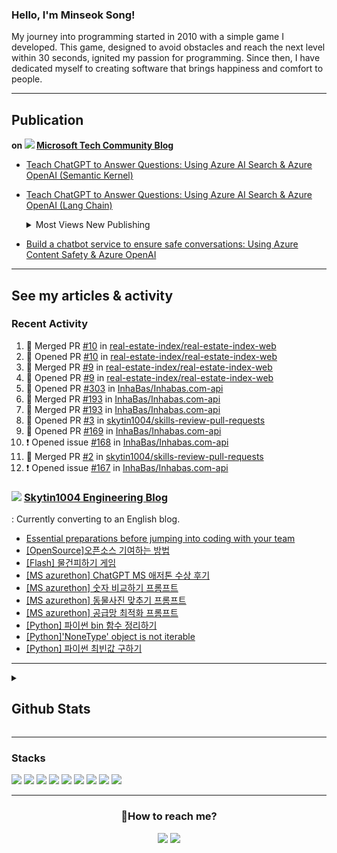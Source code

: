 
### Hello, I'm Minseok Song!
My journey into programming started in 2010 with a simple game I developed. This game, designed to avoid obstacles and reach the next level within 30 seconds, ignited my passion for programming. Since then, I have dedicated myself to creating software that brings happiness and comfort to people.

---

<h2>Publication</h2>

<b>on <img src = "https://github.com/skytin1004/skytin1004/assets/99078115/a9517973-08d2-4114-9566-80ee57448279" width = '20' /> [Microsoft Tech Community Blog](https://techcommunity.microsoft.com/t5/custom/page/page-id/Blogs)</b>

- [Teach ChatGPT to Answer Questions: Using Azure AI Search & Azure OpenAI (Semantic Kernel)](https://techcommunity.microsoft.com/t5/educator-developer-blog/teach-chatgpt-to-answer-questions-using-azure-ai-search-amp/ba-p/3985395?wt.mc_id=studentamb_279723)
- [Teach ChatGPT to Answer Questions: Using Azure AI Search & Azure OpenAI (Lang Chain)](https://techcommunity.microsoft.com/t5/educator-developer-blog/teach-chatgpt-to-answer-questions-using-azure-ai-search-amp/ba-p/3969713?wt.mc_id=studentamb_279723)
    <details>
    <summary>Most Views New Publishing</summary>
    <p>
     
    - Ranked #1 on Google for 'teach chatgpt'
        - Duration: Dec 23, 2023, to Jan 24, 2024
     
        - ![img](https://drive.google.com/uc?id=1lDu7tDnsdyA9k8YkzLXPWJxCGgQmi1tu)

    - Most Views New Publishing
        - Duration: Nov 02, 2023, to Dec 15, 2023
        - ![img](https://drive.google.com/uc?id=17ydZxSnzJjuPrJ22rxOq3mI597d5JQ-p)
    </p>
    </details>
    
- [Build a chatbot service to ensure safe conversations: Using Azure Content Safety & Azure OpenAI](https://techcommunity.microsoft.com/t5/educator-developer-blog/build-a-chatbot-service-to-ensure-safe-conversations-using-azure/ba-p/4143628?wt.mc_id=studentamb_279723)
 ---

<h2>See my articles & activity</h2>

### Recent Activity 

<!--START_SECTION:activity-->
1. 🎉 Merged PR [#10](https://github.com/real-estate-index/real-estate-index-web/pull/10) in [real-estate-index/real-estate-index-web](https://github.com/real-estate-index/real-estate-index-web)
2. 💪 Opened PR [#10](https://github.com/real-estate-index/real-estate-index-web/pull/10) in [real-estate-index/real-estate-index-web](https://github.com/real-estate-index/real-estate-index-web)
3. 🎉 Merged PR [#9](https://github.com/real-estate-index/real-estate-index-web/pull/9) in [real-estate-index/real-estate-index-web](https://github.com/real-estate-index/real-estate-index-web)
4. 💪 Opened PR [#9](https://github.com/real-estate-index/real-estate-index-web/pull/9) in [real-estate-index/real-estate-index-web](https://github.com/real-estate-index/real-estate-index-web)
5. 💪 Opened PR [#303](https://github.com/InhaBas/Inhabas.com-api/pull/303) in [InhaBas/Inhabas.com-api](https://github.com/InhaBas/Inhabas.com-api)
5. 🎉 Merged PR [#193](https://github.com/InhaBas/Inhabas.com-api/pull/193) in [InhaBas/Inhabas.com-api](https://github.com/InhaBas/Inhabas.com-api)
5. 🎉 Merged PR [#193](https://github.com/InhaBas/Inhabas.com-api/pull/193) in [InhaBas/Inhabas.com-api](https://github.com/InhaBas/Inhabas.com-api)
6. 💪 Opened PR [#3](https://github.com/skytin1004/skills-review-pull-requests/pull/3) in [skytin1004/skills-review-pull-requests](https://github.com/skytin1004/skills-review-pull-requests)
7. 💪 Opened PR [#169](https://github.com/InhaBas/Inhabas.com-api/pull/169) in [InhaBas/Inhabas.com-api](https://github.com/InhaBas/Inhabas.com-api)
8. ❗ Opened issue [#168](https://github.com/InhaBas/Inhabas.com-api/issues/168) in [InhaBas/Inhabas.com-api](https://github.com/InhaBas/Inhabas.com-api)
9. 🎉 Merged PR [#2](https://github.com/skytin1004/skills-review-pull-requests/pull/2) in [skytin1004/skills-review-pull-requests](https://github.com/skytin1004/skills-review-pull-requests)
10. ❗ Opened issue [#167](https://github.com/InhaBas/Inhabas.com-api/issues/167) in [InhaBas/Inhabas.com-api](https://github.com/InhaBas/Inhabas.com-api)
<!--END_SECTION:activity-->

### <img src = "https://drive.google.com/uc?id=1WyZC1-YKLeu6bakKvpQp9OBOQLlyh0Ie" width = '30' /> [Skytin1004 Engineering Blog](https://skytin1004.github.io/)

: Currently converting to an English blog.
<!-- BLOG-POST-LIST:START -->
- [Essential preparations before jumping into coding with your team](https://skytin1004.github.io/it/2024/05/10/essential-preparation0.html)
- [[OpenSource]오픈소스 기여하는 방법](https://skytin1004.github.io/korarchive2022-2023/2023/08/25/opensourceway.html)
- [[Flash] 물건피하기 게임](https://skytin1004.github.io/korarchive2022-2023/2023/06/13/flash-avoidobject.html)
- [[MS azurethon] ChatGPT MS 애저톤 수상 후기](https://skytin1004.github.io/korarchive2022-2023/2023/04/29/MSazurethon.html)
- [[MS azurethon] 숫자 비교하기 프롬프트](https://skytin1004.github.io/korarchive2022-2023/2023/04/26/compare-number.html)
- [[MS azurethon] 동물사진 맞추기 프롬프트](https://skytin1004.github.io/korarchive2022-2023/2023/04/26/animal-guess.html)
- [[MS azurethon] 공급망 최적화 프롬프트](https://skytin1004.github.io/korarchive2022-2023/2023/04/26/OPM-prompt.html)
- [[Python] 파이썬 bin 함수 정리하기](https://skytin1004.github.io/korarchive2022-2023/2023/04/09/bin.html)
- [[Python]&#39;NoneType&#39; object is not iterable](https://skytin1004.github.io/korarchive2022-2023/2023/04/08/nonetype-error.html)
- [[Python] 파이썬 최빈값 구하기](https://skytin1004.github.io/korarchive2022-2023/2023/04/06/sol-mode.html)
<!-- BLOG-POST-LIST:END -->

---

<details>
<summary><h2>Github Stats</h2></summary>

![](http://github-profile-summary-cards.vercel.app/api/cards/profile-details?username=skytin1004&theme=vue)
![](https://raw.githubusercontent.com/skytin1004/github-stats/master/generated/languages.svg#gh-light-mode-only)
![](https://raw.githubusercontent.com/skytin1004/github-stats/master/generated/overview.svg#gh-light-mode-only)
![](http://github-profile-summary-cards.vercel.app/api/cards/stats?username=skytin1004&theme=vue)
[![](https://ossrank.com/widget/773442)](https://ossrank.com/c/773442)

**[OSSRANK Profile](https://ossrank.com/c/773442)**

</details>

---
<h3>Stacks</h3>
<code><img height="20" src="https://cdn.jsdelivr.net/npm/simple-icons@3.12.2/icons/python.svg"></code>
<code><img height="20" src="https://cdn.jsdelivr.net/npm/simple-icons@3.12.2/icons/pycharm.svg"></code>
<code><img height="20" src="https://cdn.jsdelivr.net/npm/simple-icons@3.12.2/icons/django.svg"></code>
<code><img height="20" src="https://cdn.jsdelivr.net/npm/simple-icons@3.12.2/icons/java.svg"></code>
<code><img height="20" src="https://cdn.jsdelivr.net/npm/simple-icons@3.12.2/icons/spring.svg"></code>
<code><img height="20" src="https://cdn.jsdelivr.net/npm/simple-icons@3.12.2/icons/git.svg"></code>
<code><img height="20" src="https://cdn.jsdelivr.net/npm/simple-icons@3.12.2/icons/mysql.svg"></code>
<code><img height="20" src="https://cdn.jsdelivr.net/npm/simple-icons@3.12.2/icons/mariadb.svg"></code>
<code><img height="20" src="https://cdn.jsdelivr.net/npm/simple-icons@3.12.2/icons/linux.svg"></code>

---
<div align=center><h3>🛫How to reach me?</h3></div>
<div align=center> 
<a href="https://skytin1004.github.io/about.html" target="_blank"><img height="30em" src="https://img.shields.io/badge/Skytin1004.Portfolio-D0A9F5?style=flat-square&logo=GitHub&logoColor=white&link=https://skyytin1004.github.io/"/></a>
  <a href="mailto:skytin1004@gmail.com"><img height="30em" src="https://img.shields.io/badge/Gmail-F08080?style=flat-square&logo=Gmail&logoColor=white&link=mailto:skytin1004@gmail.com"/></a></p>
<div>
